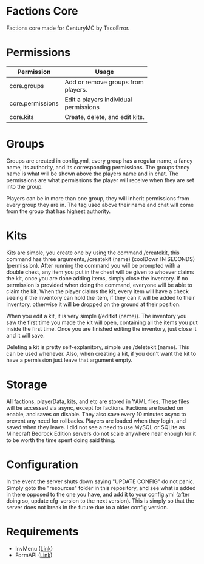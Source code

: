 # Factions Core

Factions core made for CenturyMC by TacoError.

# Permissions

| Permission  | Usage                                     |
|-------------|-------------------------------------------|
| core.groups | Add or remove groups from<br/>players.    |
|core.permissions| Edit a players individual<br/>permissions |
|core.kits| Create, delete, and edit kits.            |

# Groups

Groups are created in config.yml, every group has a regular name, 
a fancy name, its authority, and its corresponding permissions.
The groups fancy name is what will be shown above the players
name and in chat. The permissions are what permissions the player
will receive when they are set into the group. 

Players can be in more than one group, they will inherit permissions
from every group they are in. The tag used above their name and chat
will come from the group that has highest authority.

# Kits

Kits are simple, you create one by using the command
/createkit, this command has three arguments,
/createkit (name) (coolDown IN SECONDS) (permission). After running the command
you will be prompted with a double chest, any item you put in the chest
will be given to whoever claims the kit, once you are done
adding items, simply close the inventory. If no permission is provided 
when doing the command, everyone will be able to claim the kit.
When the player claims the kit, every item will have a check seeing
if the inventory can hold the item, if they can it will be added to their
inventory, otherwise it will be dropped on the ground at their position.

When you edit a kit, it is very simple (/editkit (name)). The inventory you saw the first
time you made the kit will open, containing all the items you put inside the first time.
Once you are finished editing the inventory, just close it and it will
save.

Deleting a kit is pretty self-explanitory, simple use /deletekit (name). This can be used whenever.
Also, when creating a kit, if you don't want the kit to have a permission just leave that argument empty.

# Storage

All factions, playerData, kits, and etc are stored in YAML files. 
These files will be accessed via async, except for factions. Factions
are loaded on enable, and saves on disable. They also save
every 10 minutes async to prevent any need for rollbacks. Players
are loaded when they login, and saved when they leave. I did not see
a need to use MySQL or SQLite as Minecraft Bedrock Edition servers
do not scale anywhere near enough for it to be worth the time spent
doing said thing.

# Configuration

In the event the server shuts down saying "UPDATE CONFIG" do not panic. Simply goto the
"resources" folder in this repository, and see what is added in there opposed to the one you have, 
and add it to your config.yml (after doing so, update cfg-version to the next version). This is simply so that the server does not break in the future due to a
older config version.

# Requirements

- InvMenu ([Link](https://github.com/Muqsit/InvMenu))
- FormAPI ([Link](https://github.com/jojoe77777/FormAPI))

